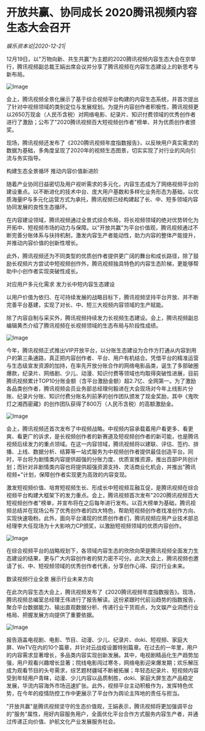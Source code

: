 # 开放共赢、协同成长 2020腾讯视频内容生态大会召开

*娱乐资本论|2020-12-21|*

12月19日，以"万物向新、共生共赢"为主题的2020腾讯视频内容生态大会在京举行，腾讯视频副总裁王娟出席会议并分享了腾讯视频在内容生态建设上的新思考与新布局。

![Image](https://p3.pstatp.com/large/pgc-image/f99e99a450bf4b53b9aeb49eca23523d)

会上，腾讯视频全景化展示了基于综合视频平台构建的内容生态系统，并首次提出了针对中视频领域的类别定位与发展规划。为提升内容创作者积极性，腾讯视频更以2650万现金（人民币含税）对网络电影、纪录片、知识付费领域的优秀创作者进行了激励；公布了"2020腾讯视频百大短视频创作者"榜单、并为优质创作者颁奖。

现场，腾讯视频还发布了《2020腾讯视频年度指数报告》，以反映用户真实需求的数据为基础，多角度呈现了2020年的视频生态图景，切实实现了对行业的风向引流与务实指导。

构建生态全景循环 推动内容价值新进阶

随着产业协同日益密切及用户视听需求的多元化，内容生态成为了网络视频平台的建设重点。以不断进化的技术中台、庞大用户基数和多样化业务形态为基础，以优质海量IP与多元化运营方式为承托，腾讯视频已经构建起了长、中、短多领域内容协同发展的良性生态循环。

在内容建设领域，腾讯视频通过全景式综合布局，将长视频领域的绝对优势转化为开拓中、短视频市场的动力与保障。以"开放共赢"为平台价值观，腾讯视频通过不断完善分账体系与扶持机制，激发内容生产者能动性，助力内容的整体产能提升，并推动内容价值的创新性增长。

此外，腾讯视频还为不同类型的优质创作者提供更广阔的舞台和成长路径，除了鼓励长视频片方尝试中短视频创作外，腾讯视频独具特色的内容生态阶梯，更能够帮助中小创作者实现突破性成长。

对应用户多元化需求 发力长中短内容生态建设

以用户价值为依归、在可持续发展的战略目标下，腾讯视频坚持平台开放、并不断完善平台基建，实现了对长、中、短三大视频内容领域的生产赋能。

除了内容自制与采买外，腾讯视频持续发力长视频生态建设。会上，腾讯视频副总编辑黄杰介绍了腾讯视频在长视频领域的生态布局与阶段性成绩。

![Image](https://p3.pstatp.com/large/pgc-image/173f7a0866ae43cbbe1eba36eaceff13)

今年，腾讯视频正式推出VIP开放平台，以分账生态建设为合作方打通从内容到用户的第三条通路，真正把内容创作者、平台、用户有机结合。凭借平台的精准运营与生态级宣发资源的加持，在率先开放分账合作的网络电影品类，诞生了多部破圈爆款，纪录片、网络剧、少儿、动漫、知识付费等领域也均取得突破性进展，目前腾讯视频累计TOP10分账金额（含平台激励金额）超2.7亿、全网第一。为了激励各品类创作者，腾讯视频会员业务部总经理何毅进在大会现场对今年上线影片分账、纪录片分账、知识付费分账名列前茅的创作团队颁发了现金奖励，其中《鬼吹灯之湘西密藏》的创作团队获得了800万（人民币含税）的高额激励金。

![Image](https://p3.pstatp.com/large/pgc-image/17db9765ed104534bed2ddbb0e795cc4)

会上，腾讯视频还首次发布了中视频战略。中视频内容承载着用户看更多、看更爽、看更广的诉求，是长视频创作者的新赛道及短视频创作者的新可能，也是腾讯视频后续发力的重点领域。在这一内容领域，腾讯视频将以建联、评估、签约、排播、上线、数据分析、结算等一站式服务为中视频创作者提供最佳创造平台。同时，平台将为剧情类内容提供超强的分账力度、优质宣推资源，推出百部IP共创计划；而针对非剧情类内容也将提供超强资源支持、灵活商业化机会，并推出"腾讯视频+"计划，保障创作者实现更为高效的内容变现。

激发短视频价值、培育短视频生长、形成长中短视频互融互促，是腾讯视频在综合视频平台构建大框架下的发力重点。会上，腾讯视频首次发布"2020腾讯视频百大短视频创作者"榜单，并宣布将在之后每年进行发布。以百大榜单为基础，腾讯视频总结并在现场公布了优秀创作者的四大特色，帮助短视频创作者找准创作方向、实现快速吸粉。此外，面向平台涌现的优质创作者们，腾讯视频应用产业技术部总经理李大任现场为十大影响力CP颁奖，以激励短视频领域的优质内容创作。

![Image](https://p3.pstatp.com/large/pgc-image/0f237c258d864887ab2ebcc9d61211d7)

在综合视频平台的战略规划下，各领域内容生态的欣欣向荣是腾讯视频全面发力生态建设的结果，更与广大内容创作者的努力密不可分。此次大会上，腾讯视频也邀请了长、中、短视频领域的优秀创作者代表，分享创作心得、探讨行业未来。

数读视频行业全景 展示行业未来方向

在此次内容生态大会上，腾讯视频发布了《2020腾讯视频年度指数报告》。现场，腾讯视频总编室总经理王伟进行了报告解读。这份紧跟时代前沿趋势的指数报告，聚合平台数据能力、输出直观数据分析、传递行业干货观点，为文娱产业洞悉行业格局、把握发展方向提供了重要依据。

![Image](https://p3.pstatp.com/large/pgc-image/403a90aff30f472287aa2fa1f60ff7bc)

报告涵盖电视剧、电影、节目、动漫、少儿、纪录片、doki、短视频、家庭大屏、WeTV在内的10个篇章，并针对云战疫设置特别篇章。在过去的一年里，用户的内容需求显著增长，多品类内容实现创新发展。其中，电视剧精品化生产趋势加强，用户观看兴趣增长显著；院线电影闯过寒冬，网络电影迎来爆发期；欢乐解压成为观看节目的头号需求，综艺题材疆域不断被拓展；年轻态纪录片、短视频内容受到年轻用户青睐，动漫、少儿内容以品质制胜，doki、家庭大屏生态产品稳定发展，华流内容海外市场迅速扩张。此外，视频平台主动积极作为，发挥特色优势，在今年的疫情防控工作中更展示了平台作为舆论主阵地的责任与担当。

"开放共赢"是腾讯视频坚守的生态价值观，王娟表示，腾讯视频将更加强调平台的"服务"属性，用好内容服务用户，全面优化平台合作方式服务内容生产者，并通过传递正向价值、护航文化产业发展服务社会。

